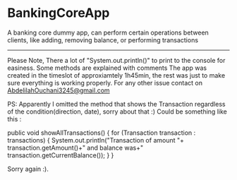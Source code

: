 # BankingCoreApp
A banking core dummy app, can perform certain operations between clients, like adding, removing balance, or performing transactions

--------------------
Please Note, There a lot of "System.out.println()" to print to the console for easiness.
Some methods are explained with comments
The app was created in the timeslot of approxiamtely 1h45min, the rest was just to make sure everything is working properly.
For any other issue contact on AbdelilahOuchani3245@gmail.com


PS: Apparently I omitted the method that shows the Transaction regardless of the condition(direction, date), sorry about that :)
Could be something like this :

public void showAllTransactions() {
		for (Transaction transaction : transactions) {
	System.out.println("Transaction of amount "+ transaction.getAmount()+" and balance was+" transaction.getCurrentBalance());
		}
	}
  
  Sorry again :).
